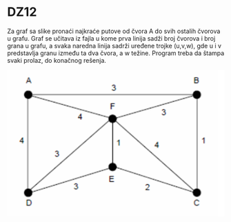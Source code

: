 # DZ12


Za graf sa slike pronaći najkraće putove od čvora A do svih ostalih čvorova u grafu. Graf se učitava iz fajla u kome prva linija sadži broj čvorova i broj grana u grafu, a svaka naredna linija sadrži uređene trojke (u,v,w), gde u i v predstavlja granu između ta dva čvora, a w težine. Program treba da štampa svaki prolaz, do konačnog rešenja.

![graph](graph-img.png)